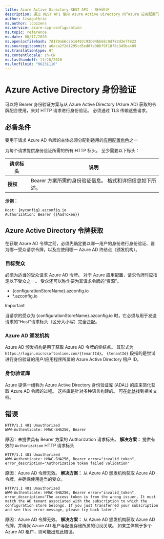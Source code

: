 ```yaml
---
title: Azure Active Directory REST API - 身份验证
description: 通过 REST API 使用 Azure Active Directory 向“Azure 应用配置”进行身份验证
author: lisaguthrie
ms.author: lcozzens
ms.service: azure-app-configuration
ms.topic: reference
ms.date: 08/17/2020
ms.openlocfilehash: 7d170ab6c2b1d403c93b04bb68c8d782d3ef4822
ms.sourcegitcommit: a6aca2f2d1295cd5ed07e38bf9f18f8c345ba409
ms.translationtype: HT
ms.contentlocale: zh-CN
ms.lasthandoff: 11/26/2020
ms.locfileid: "96231116"
---
```

# <a name="azure-active-directory-authentication"></a>Azure Active Directory 身份验证

可以将 Bearer 身份验证方案与从 Azure Active Directory (Azure AD) 获取的令牌配合使用，来对 HTTP 请求进行身份验证。 必须通过 TLS 传输这些请求。

## <a name="prerequisites"></a>必备条件

要用于请求 Azure AD 令牌的主体必须分配到适用的[应用配置角色](./rest-api-authorization-azure-ad.md)之一

为每个请求提供身份验证所需的所有 HTTP 标头。 至少需要以下标头：

|  请求标头 | 说明  |
| --------------- | ------------ |
| **授权** | Bearer 方案所需的身份验证信息。 格式和详细信息如下所述。 |

**示例：**

```http
Host: {myconfig}.azconfig.io
Authorization: Bearer {{AadToken}}
```

## <a name="azure-active-directory-token-acquisition"></a>Azure Active Directory 令牌获取

在获取 Azure AD 令牌之前，必须先确定要以哪一用户的身份进行身份验证、要为哪一受众请求令牌，以及应使用哪一 Azure AD 终结点（颁发机构）。

### <a name="audience"></a>目标受众

必须为适当的受众请求 Azure AD 令牌。 对于 Azure 应用配置，请求令牌时应指定以下受众之一。 受众还可以称作要为其请求令牌的“资源”。

- {configurationStoreName}.azconfig.io
- *.azconfig.io

> [!IMPORTANT]
> 当请求的受众为 {configurationStoreName}.azconfig.io 时，它必须与用于发送请求的“Host”请求标头（区分大小写）完全匹配。

### <a name="azure-ad-authority"></a>Azure AD 颁发机构

Azure AD 颁发机构是用于获取 Azure AD 令牌的终结点。 其形式为 `https://login.microsoftonline.com/{tenantId}`。 `{tenantId}` 段指的是尝试进行身份验证的用户/应用程序所属的 Azure Active Directory 租户 ID。

### <a name="authentication-libraries"></a>身份验证库

Azure 提供一组称为 Azure Active Directory 身份验证库 (ADAL) 的库来简化获取 Azure AD 令牌的过程。 这些库是针对多种语言构建的。 可在[此处](/active-directory/develop/active-directory-authentication-libraries)找到相关文档。

## <a name="errors"></a>**错误**

```http
HTTP/1.1 401 Unauthorized
WWW-Authenticate: HMAC-SHA256, Bearer
```

原因：未提供具有 Bearer 方案的 Authorization 请求标头。
**解决方案：** 提供有效的 ```Authorization``` HTTP 请求标头

```http
HTTP/1.1 401 Unauthorized
WWW-Authenticate: HMAC-SHA256, Bearer error="invalid_token", error_description="Authorization token failed validation"
```

原因：Azure AD 令牌无效。
**解决方案：** 从 Azure AD 颁发机构获取 Azure AD 令牌，并确保使用适当的受众。

```http
HTTP/1.1 401 Unauthorized
WWW-Authenticate: HMAC-SHA256, Bearer error="invalid_token", error_description="The access token is from the wrong issuer. It must match the AD tenant associated with the subscription to which the configuration store belongs. If you just transferred your subscription and see this error message, please try back later."
```

原因：Azure AD 令牌无效。
**解决方案：** 从 Azure AD 颁发机构获取 Azure AD 令牌，并确保 Azure AD 租户与配置存储所属的订阅关联。 如果主体属于多个 Azure AD 租户，则可能出现此错误。
